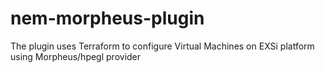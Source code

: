 # nem-morpheus-plugin
The plugin uses Terraform to configure Virtual Machines on EXSi platform using Morpheus/hpegl provider
